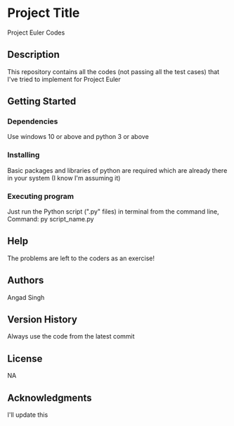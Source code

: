# Project Title

Project Euler Codes

## Description

This repository contains all the codes (not passing all the test cases) that I've tried to implement for Project Euler

## Getting Started

### Dependencies

Use windows 10 or above and python 3 or above

### Installing

Basic packages and libraries of python are required which are already there in your system (I know I'm assuming it)

### Executing program

Just run the Python script (".py" files) in terminal from the command line, 
Command:
py script_name.py

## Help

The problems are left to the coders as an exercise!

## Authors

Angad Singh

## Version History

Always use the code from the latest commit

## License

NA

## Acknowledgments
I'll update this
